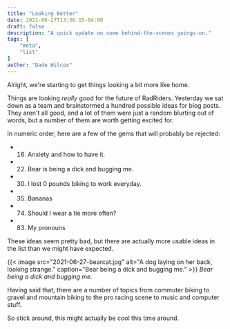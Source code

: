 ```yaml
---
title: "Looking Better"
date: 2021-06-27T13:36:15-04:00
draft: false
description: "A quick update on some behind-the-scenes goings-on."
tags: [
    "meta",
    "list"
]
author: "Dade Wilcox"
---
```


Alright, we're starting to get things looking a bit more like home.

Things are looking *really* good for the future of RadRiders. Yesterday we sat down as a team and brainstormed a hundred possible ideas for blog posts. They aren't all good, and a lot of them were just a random blurting out of words, but a number of them are worth getting excited for.

In numeric order, here are a few of the gems that will probably be rejected:

- 16. Anxiety and how to have it.
- 22. Bear is being a dick and bugging me.
- 30. I lost 0 pounds biking to work everyday.
- 35. Bananas
- 74. Should I wear a tie more often?
- 83. My pronouns

These ideas seem pretty bad, but there are actually more usable ideas in the list than we might have expected.

{{< image src="2021-06-27-bearcat.jpg" alt="A dog laying on her back, looking strange." caption="Bear being a dick and bugging me." >}}
*Bear being a dick and bugging me.*

Having said that, there are a number of topics from commuter biking to gravel and mountain biking to the pro racing scene to music and computer stuff.

So stick around, this might actually be cool this time around.